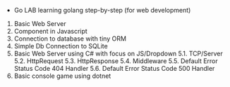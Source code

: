 * Go LAB
learning golang step-by-step (for web development)

1. Basic Web Server
2. Component in Javascript
3. Connection to database with tiny ORM
4. Simple Db Connection to SQLite
5. Basic Web Server using C# with focus on JS/Dropdown
   5.1. TCP/Server
   5.2. HttpRequest
   5.3. HttpResponse
   5.4. Middleware
   5.5. Default Error Status Code 404 Handler
   5.6. Default Error Status Code 500 Handler
6. Basic console game using dotnet